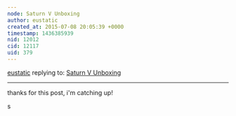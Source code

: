 ```yaml
---
node: Saturn V Unboxing
author: eustatic
created_at: 2015-07-08 20:05:39 +0000
timestamp: 1436385939
nid: 12012
cid: 12117
uid: 379
---
```




[eustatic](../profile/eustatic) replying to: [Saturn V Unboxing](../notes/dbenjamin/06-26-2015/saturn-v-unboxing)

----
thanks for this post, i'm catching up!

s